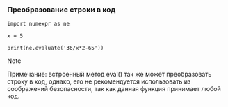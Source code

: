 ### Преобразование строки в код

```
import numexpr as ne  

x = 5

print(ne.evaluate('36/x*2-65'))
```

> [!NOTE]
> Примечание: встроенный метод eval() так же может преобразовать строку в код, однако, его не рекомендуется использовать из соображений безопасности, так как данная функция принимает любой код.
